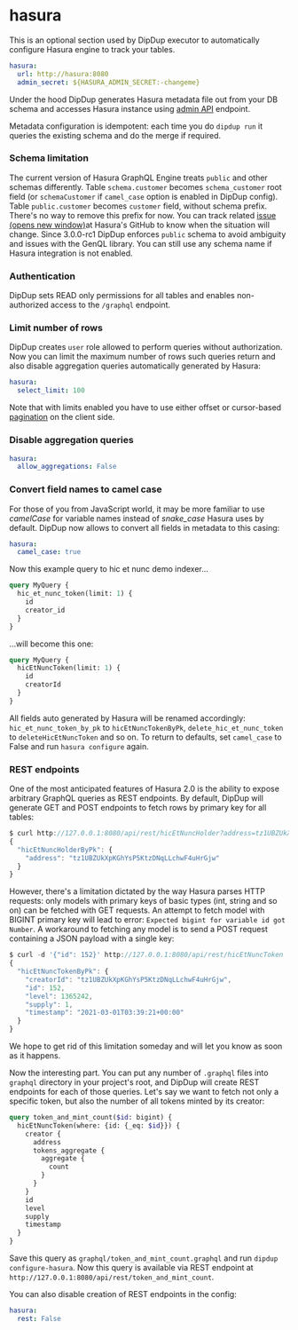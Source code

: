 # hasura

This is an optional section used by DipDup executor to automatically configure Hasura engine to track your tables.

```yaml
hasura:
  url: http://hasura:8080
  admin_secret: ${HASURA_ADMIN_SECRET:-changeme}
```

Under the hood DipDup generates Hasura metadata file out from your DB schema and accesses Hasura instance using [admin API](https://hasura.io/docs/latest/graphql/core/api-reference/metadata-api/index.html) endpoint.

Metadata configuration is idempotent: each time you do `dipdup run` it queries the existing schema and do the merge if required.

### Schema limitation

The current version of Hasura GraphQL Engine treats `public` and other schemas differently. Table `schema.customer` becomes `schema_customer` root field \(or `schemaCustomer` if `camel_case` option is enabled in DipDup config\). Table `public.customer` becomes `customer` field, without schema prefix. There's no way to remove this prefix for now. You can track related [issue \(opens new window\)](https://github.com/hasura/graphql-engine/issues/5394)at Hasura's GitHub to know when the situation will change. Since 3.0.0-rc1 DipDup enforces `public` schema to avoid ambiguity and issues with the GenQL library. You can still use any schema name if Hasura integration is not enabled.

### Authentication

DipDup sets READ only permissions for all tables and enables non-authorized access to the `/graphql` endpoint.

### Limit number of rows

DipDup creates `user` role allowed to perform queries without authorization. Now you can limit the maximum number of rows such queries return and also disable aggregation queries automatically generated by Hasura:

```yaml
hasura:
  select_limit: 100
```

Note that with limits enabled you have to use either offset or cursor-based [pagination](../client-side/#pagination) on the client side.

### Disable aggregation queries

```yaml
hasura:
  allow_aggregations: False
```

### Convert field names to camel case

For those of you from JavaScript world, it may be more familiar to use _camelCase_ for variable names instead of _snake\_case_ Hasura uses by default. DipDup now allows to convert all fields in metadata to this casing:

```yaml
hasura:
  camel_case: true
```

Now this example query to hic et nunc demo indexer...

```graphql
query MyQuery {
  hic_et_nunc_token(limit: 1) {
    id
    creator_id
  }
}
```

...will become this one:

```graphql
query MyQuery {
  hicEtNuncToken(limit: 1) {
    id
    creatorId
  }
}
```

All fields auto generated by Hasura will be renamed accordingly: `hic_et_nunc_token_by_pk` to `hicEtNuncTokenByPk`, `delete_hic_et_nunc_token` to `deleteHicEtNuncToken` and so on. To return to defaults, set `camel_case` to False and run `hasura configure` again.

### REST endpoints

One of the most anticipated features of Hasura 2.0 is the ability to expose arbitrary GraphQL queries as REST endpoints. By default, DipDup will generate GET and POST endpoints to fetch rows by primary key for all tables:

```javascript
$ curl http://127.0.0.1:8080/api/rest/hicEtNuncHolder?address=tz1UBZUkXpKGhYsP5KtzDNqLLchwF4uHrGjw
{
  "hicEtNuncHolderByPk": {
    "address": "tz1UBZUkXpKGhYsP5KtzDNqLLchwF4uHrGjw"
  }
}
```

However, there's a limitation dictated by the way Hasura parses HTTP requests: only models with primary keys of basic types \(int, string and so on\) can be fetched with GET requests. An attempt to fetch model with BIGINT primary key will lead to error: `Expected bigint for variable id got Number`.
A workaround to fetching any model is to send a POST request containing a JSON payload with a single key:

```javascript
$ curl -d '{"id": 152}' http://127.0.0.1:8080/api/rest/hicEtNuncToken
{
  "hicEtNuncTokenByPk": {
    "creatorId": "tz1UBZUkXpKGhYsP5KtzDNqLLchwF4uHrGjw",
    "id": 152,
    "level": 1365242,
    "supply": 1,
    "timestamp": "2021-03-01T03:39:21+00:00"
  }
}
```

We hope to get rid of this limitation someday and will let you know as soon as it happens.

Now the interesting part. You can put any number of `.graphql` files into `graphql` directory in your project's root, and DipDup will create REST endpoints for each of those queries. Let's say we want to fetch not only a specific token, but also the number of all tokens minted by its creator:

```graphql
query token_and_mint_count($id: bigint) {
  hicEtNuncToken(where: {id: {_eq: $id}}) {
    creator {
      address
      tokens_aggregate {
        aggregate {
          count
        }
      }
    }
    id
    level
    supply
    timestamp
  }
}
```

Save this query as `graphql/token_and_mint_count.graphql` and run `dipdup configure-hasura`. Now this query is available via REST endpoint at `http://127.0.0.1:8080/api/rest/token_and_mint_count`.

You can also disable creation of REST endpoints in the config:

```yaml
hasura:
  rest: False
```
